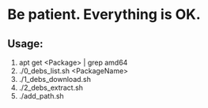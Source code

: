 # Be patient. Everything is OK.
## Usage:
1. apt get \<Package\> | grep amd64
2. ./0_debs_list.sh \<PackageName\>
3. ./1_debs_download.sh
4. ./2_debs_extract.sh
5. ./add_path.sh
